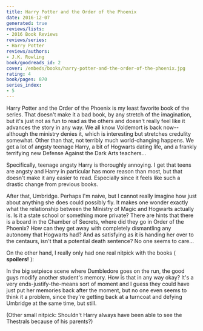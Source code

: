 ```yaml
---
title: Harry Potter and the Order of the Phoenix
date: 2016-12-07
generated: true
reviews/lists:
- 2016 Book Reviews
reviews/series:
- Harry Potter
reviews/authors:
- J.K. Rowling
book/goodreads_id: 2
cover: /embeds/books/harry-potter-and-the-order-of-the-phoenix.jpg
rating: 4
book/pages: 870
series_index:
- 5
---
```

Harry Potter and the Order of the Phoenix is my least favorite book of the series. That doesn't make it a bad book, by any stretch of the imagination, but it's just not as fun to read as the others and doesn't really feel like it advances the story in any way. We all know Voldemort is back now--although the ministry denies it, which is interesting but stretches credulity somewhat. Other than that, not terribly much world-changing happens. We get a lot of angsty teenage Harry, a bit of Hogwarts dating life, and a frankly terrifying new Defense Against the Dark Arts teachers...  

Specifically, teenage angsty Harry is thoroughly annoying. I get that teens are angsty and Harry in particular has more reason than most, but that doesn't make it any easier to read. Especially since it feels like such a drastic change from previous books.  

<!--more-->

After that, Umbridge. Perhaps I'm naive, but I cannot really imagine how just about anything she does could possibly fly. It makes one wonder exactly what the relationship between the Ministry of Magic and Hogwarts actually is. Is it a state school or something more private? There are hints that there is a board in the Chamber of Secrets, where did they go in Order of the Phoenix? How can they get away with completely dismantling any autonomy that Hogwarts had? And as satisfying as it is handing her over to the centaurs, isn't that a potential death sentence? No one seems to care...  

On the other hand, I really only had one real nitpick with the books ( **spoilers!** ):  

In the big setpiece scene where Dumbledore goes on the run, the good guys modify another student's memory. How is that in any way okay? It's a very ends-justify-the-means sort of moment and I guess they could have just put her memories back after the moment, but no one even seems to think it a problem, since they're getting back at a turncoat and defying Umbridge at the same time, but still.  

(Other small nitpick: Shouldn't Harry always have been able to see the Thestrals because of his parents?)